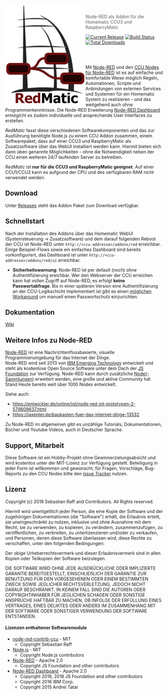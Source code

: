 <img src="assets/logo-r-256.png" align="left"/>

<br>

> Node-RED als Addon für die Homematic CCU3 und RaspberryMatic

[![Current Release](https://img.shields.io/github/release/hobbyquaker/ccu-addon-node-red.svg)](https://github.com/hobbyquaker/ccu-addon-node-red/releases/latest)
[![Build Status](https://travis-ci.org/hobbyquaker/ccu-addon-node-red.svg?branch=master)](https://travis-ci.org/hobbyquaker/ccu-addon-node-red)
[![Total Downloads](https://img.shields.io/github/downloads/hobbyquaker/ccu-addon-node-red/total.svg)]()

<br><br>

Mit [Node-RED](https://nodered.org/about/) und den 
[CCU Nodes für Node-RED](https://github.com/hobbyquaker/node-red-contrib-ccu) ist es auf einfache und komfortable Weise 
möglich Regeln, Automationen, Scripte und Anbindungen von externen Services und Systemen für ein Homematic System zu 
realisieren - und das weitgehend auch ohne Programmierkenntnisse. Die Node-RED Erweiterung 
[Node-RED Dashboard](https://github.com/node-red/node-red-dashboard) ermöglcht es zudem individuelle und ansprechende 
User Interfaces zu erstellen.

_RedMatic_ fasst diese verschiedenen Softwarekomponenten und das zur Ausführung benötigte Node.js zu einem CCU Addon 
zusammen, einem Softwarepaket, dass auf einer CCU3 und RaspberryMatic als Zusatzsoftware über das WebUI installiert 
werden kann. Hiermit bieten sich dann oben genannte Möglichkeiten - ohne die Notwendigkeit neben der CCU einen 
weiteren 24/7 laufenden Server zu betreiben.

_RedMatic_ ist __nur für die CCU3 und RaspberryMatic geeignet__. Auf einer CCU1/CCU2 kann es aufgrund der CPU und 
des verfügbaren RAM nicht verwendet werden.


## Download

Unter [Releases](https://github.com/hobbyquaker/RedMatic/releases) steht das Addon Paket zum Download verfügbar.


## Schnellstart

Nach der Installation des Addons über das Homematic WebUI (Systemsteuerung -> Zusatzsoftware) und dem darauf folgenden 
Reboot der CCU ist Node-RED unter `http://<ccu-addresse>/addons/red` erreichbar. Einige Beispiel-Flows sowie ein 
einfaches Dashboard sind bereits vorkonfiguriert, das Dashboard ist unter `http://<ccu-addresse>/addons/red/ui` 
erreichbar.

* __Sicherheitswarnung__: Node-RED ist per default (noch) ohne Authentifizierung ereichbar. Wer den Webserver der CCU 
erreichen kann hat vollen Zugriff auf Node-RED, es erfolgt __keine Passwortabfrage__. Bis in einer späteren Version eine 
Authentifizierung an der CCU-Logikschicht implementiert ist gibt es einen 
[möglichen Workaround](https://github.com/hobbyquaker/ccu-addon-node-red/wiki/Passwort) um manuell einen Passwortschutz
einzurichten.


## Dokumentation

[Wiki](https://github.com/hobbyquaker/ccu-addon-node-red/wiki)


## Weitere Infos zu Node-RED

[Node-RED](https://nodered.org/about/) ist eine Nachrichtenflussbasierte, visuelle Programmierumgebung für das Internet 
der Dinge.  
Node-RED wird seit 2013 von [IBM Emerging Technology](https://emerging-technology.co.uk/technologies/) 
entwickelt und steht als kostenlose Open Source Software unter dem Dach der [JS Foundation](https://js.foundation/) zur 
Verfügung. Node-RED kann durch zusätzliche [Node(-Sammlungen)](https://flows.nodered.org) erweitert werden, eine große 
und aktive Community hat Stand Heute bereits weit über 1000 Nodes entwickelt.

Siehe auch:
* https://entwickler.de/online/iot/node-red-iot-prototypen-2-579809637.html
* https://jaxenter.de/baukasten-fuer-das-internet-dinge-13532

Zu Node-RED im allgemeinen gibt es unzählige Tutorials, Dokumentationen, Bücher und Youtube Videos, auch in Deutscher 
Sprache.


## Support, Mitarbeit

Diese Software ist ein Hobby-Projekt ohne Gewinnerzielungsabsicht und wird kostenlos unter der MIT-Lizenz zur
Verfügung gestellt. Beteiligung in jeder Form ist willkommen und gewünscht, für Fragen, Vorschläge, Bug-Reports zu den
CCU Nodes bitte den [Issue Tracker](https://github.com/hobbyquaker/ccu-addon-node-red/issues) nutzen.


## Lizenz

Copyright (c) 2018 Sebastian Raff and Contributors. All Rights reserved.

Hiermit wird unentgeltlich jeder Person, die eine Kopie der Software und der zugehörigen Dokumentationen (die
"Software") erhält, die Erlaubnis erteilt, sie uneingeschränkt zu nutzen, inklusive und ohne Ausnahme mit dem Recht, sie
zu verwenden, zu kopieren, zu verändern, zusammenzufügen, zu veröffentlichen, zu verbreiten, zu unterlizenzieren 
und/oder zu verkaufen, und Personen, denen diese Software überlassen wird, diese Rechte zu verschaffen, unter den 
folgenden Bedingungen:

Der obige Urheberrechtsvermerk und dieser Erlaubnisvermerk sind in allen Kopien oder Teilkopien der Software beizulegen.

DIE SOFTWARE WIRD OHNE JEDE AUSDRÜCKLICHE ODER IMPLIZIERTE GARANTIE BEREITGESTELLT, EINSCHLIEẞLICH DER GARANTIE ZUR 
BENUTZUNG FÜR DEN VORGESEHENEN ODER EINEM BESTIMMTEN ZWECK SOWIE JEGLICHER RECHTSVERLETZUNG, JEDOCH NICHT DARAUF 
BESCHRÄNKT. IN KEINEM FALL SIND DIE AUTOREN ODER COPYRIGHTINHABER FÜR JEGLICHEN SCHADEN ODER SONSTIGE ANSPRÜCHE HAFTBAR
ZU MACHEN, OB INFOLGE DER ERFÜLLUNG EINES VERTRAGES, EINES DELIKTES ODER ANDERS IM ZUSAMMENHANG MIT DER SOFTWARE ODER 
SONSTIGER VERWENDUNG DER SOFTWARE ENTSTANDEN.


#### Lizenzen enthaltener Softwaremodule

* [node-red-contrib-ccu](https://github.com/hobbyquaker/node-red-contrib-ccu) - MIT 
  * Copyright Sebastian Raff
* [Node.js](https://github.com/nodejs/node/blob/master/LICENSE) - MIT 
  * Copyright Node.js contributors
* [Node-RED](https://github.com/node-red/node-red/blob/master/LICENSE) - Apache 2.0 
  * Copyright JS Foundation and other contributors
* [Node-RED Dashboard](https://github.com/node-red/node-red-dashboard/blob/master/LICENSE) - Apache 2.0 
  * Copyright 2016, 2018 JS Foundation and other contributors
  * Copyright 2016 IBM Corp.
  * Copyright 2015 Andrei Tatar

